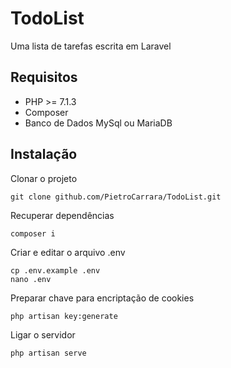 # TodoList
Uma lista de tarefas escrita em Laravel

## Requisitos

* PHP >= 7.1.3
* Composer
* Banco de Dados MySql ou MariaDB

## Instalação

Clonar o projeto
```
git clone github.com/PietroCarrara/TodoList.git
```

Recuperar dependências
```
composer i
```

Criar e editar o arquivo .env
```
cp .env.example .env
nano .env
```

Preparar chave para encriptação de cookies
```
php artisan key:generate
```

Ligar o servidor
```
php artisan serve
```
